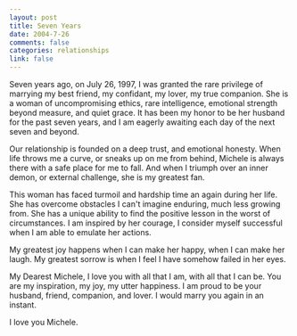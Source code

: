 ```yaml
--- 
layout: post
title: Seven Years
date: 2004-7-26
comments: false
categories: relationships
link: false
---
```

Seven years ago, on July 26, 1997, I was granted the rare privilege of marrying my best friend, my confidant, my lover, my true companion. She is a woman of uncompromising ethics, rare intelligence, emotional strength beyond measure, and quiet grace. It has been my honor to be her husband for the past seven years, and I am eagerly awaiting each day of the next seven and beyond.

Our relationship is founded on a deep trust, and emotional honesty. When life throws me a curve, or sneaks up on me from behind, Michele is always there with a safe place for me to fall. And when I triumph over an inner demon, or external challenge, she is my greatest fan.

This woman has faced turmoil and hardship time an again during her life. She has overcome obstacles I can't imagine enduring, much less growing from. She has a unique ability to find the positive lesson in the worst of circumstances. I am inspired by her courage, I consider myself successful when I am able to emulate her actions.

My greatest joy happens when I can make her happy, when I can make her laugh. My greatest sorrow is when I feel I have somehow failed in her eyes.

My Dearest Michele, I love you with all that I am, with all that I can be. You are my inspiration, my joy, my utter happiness. I am proud to be your husband, friend, companion, and lover. I would marry you again in an instant.

I love you Michele.


